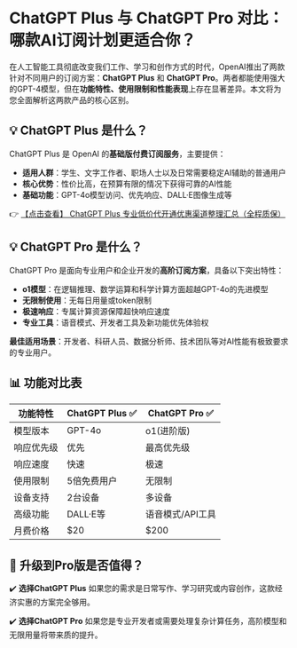 # ChatGPT Plus 与 ChatGPT Pro 对比：哪款AI订阅计划更适合你？

在人工智能工具彻底改变我们工作、学习和创作方式的时代，OpenAI推出了两款针对不同用户的订阅方案：**ChatGPT Plus** 和 **ChatGPT Pro**。两者都能使用强大的GPT-4模型，但在**功能特性、使用限制和性能表现**上存在显著差异。本文将为您全面解析这两款产品的核心区别。

## 💡 ChatGPT Plus 是什么？

ChatGPT Plus 是 OpenAI 的**基础版付费订阅服务**，主要提供：

- **适用人群**：学生、文字工作者、职场人士以及日常需要稳定AI辅助的普通用户
- **核心优势**：性价比高，在预算有限的情况下获得可靠的AI性能
- **基础功能**：GPT-4o模型访问、优先响应、DALL·E图像生成等

👉 [【点击查看】 ChatGPT Plus 专业低价代开通优惠渠道整理汇总（全程质保）](https://bit.ly/DaiKai)

## 💡 ChatGPT Pro 是什么？

ChatGPT Pro 是面向专业用户和企业开发的**高阶订阅方案**，具备以下突出特性：

- **o1模型**：在逻辑推理、数学运算和科学计算方面超越GPT-4o的先进模型
- **无限制使用**：无每日用量或token限制
- **极速响应**：专属计算资源保障超快响应速度
- **专业工具**：语音模式、开发者工具及新功能优先体验权

**最佳适用场景**：开发者、科研人员、数据分析师、技术团队等对AI性能有极致要求的专业用户。

## 📊 功能对比表

| 功能特性        | ChatGPT Plus ✅ | ChatGPT Pro ✅ |
|----------------|---------------|--------------|
| 模型版本        | GPT-4o        | o1(进阶版)    |
| 响应优先级      | 优先          | 最高优先级     |
| 响应速度        | 快速          | 极速          |
| 使用限制        | 5倍免费用户   | 无限制        |
| 设备支持        | 2台设备       | 多设备        |
| 高级功能        | DALL·E等      | 语音模式/API工具 |
| 月费价格        | $20           | $200         |

## 📌 升级到Pro版是否值得？

✔️ **选择ChatGPT Plus** 如果您的需求是日常写作、学习研究或内容创作，这款经济实惠的方案完全够用。

✔️ **选择ChatGPT Pro** 如果您是专业开发者或需要处理复杂计算任务，高阶模型和无限用量将带来质的提升。